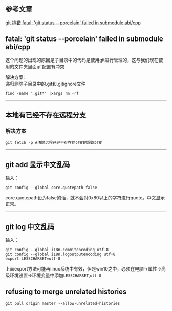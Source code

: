 ## 参考文章
[git 排错 fatal: 'git status --porcelain' failed in submodule abi/cpp](http://blog.csdn.net/u013377887/article/details/64124197)

## fatal: 'git status --porcelain' failed in submodule abi/cpp

这个问题的出现的原因是子目录中的代码是使用git进行管理的，这与我们现在使用的文件夹里面git配置有冲突

解决方案:  
递归删除子目录中的.git和.gitignore文件
```
find -name '.git*' |xargs rm -rf
```
***

## 本地有已经不存在远程分支
### 解决方案
```
git fetch -p #清除远程已经不存在的分支的跟踪分支
```
***  

## git add 显示中文乱码
输入：
```
git config --global core.quotepath false
```
core.quotepath设为false的话，就不会对0x80以上的字符进行quote。中文显示正常。
***  

## git log 中文乱码
输入：
```
git config --global i18n.commitencoding utf-8
git config --global i18n.logoutputencoding utf-8
export LESSCHARSET=utf-8
```
上面export方法可能再linux系统中有效，但是win10之中，必须在电脑->属性->高级环境设置->环境变量中添加`LESSCHARSET`,`utf-8`

## refusing to merge unrelated histories
```
git pull origin master --allow-unrelated-histories
```
